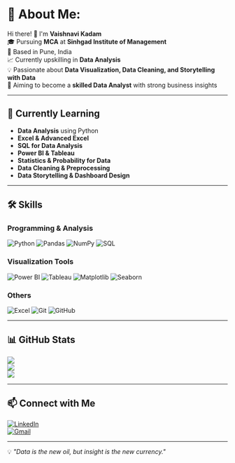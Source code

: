 # 💫 About Me:
Hi there! 👋 I'm **Vaishnavi Kadam**  
🎓 Pursuing **MCA** at **Sinhgad Institute of Management**  
📍 Based in Pune, India  
📈 Currently upskilling in **Data Analysis**  
💡 Passionate about **Data Visualization, Data Cleaning, and Storytelling with Data**  
🚀 Aiming to become a **skilled Data Analyst** with strong business insights

---

## 🌱 Currently Learning
- **Data Analysis** using Python
- **Excel & Advanced Excel**
- **SQL for Data Analysis**
- **Power BI & Tableau**
- **Statistics & Probability for Data**
- **Data Cleaning & Preprocessing**
- **Data Storytelling & Dashboard Design**

---

## 🛠 Skills
### Programming & Analysis
![Python](https://img.shields.io/badge/Python-3776AB?style=for-the-badge&logo=python&logoColor=white)
![Pandas](https://img.shields.io/badge/Pandas-150458?style=for-the-badge&logo=pandas&logoColor=white)
![NumPy](https://img.shields.io/badge/Numpy-013243?style=for-the-badge&logo=numpy&logoColor=white)
![SQL](https://img.shields.io/badge/SQL-4479A1?style=for-the-badge&logo=postgresql&logoColor=white)

### Visualization Tools
![Power BI](https://img.shields.io/badge/Power%20BI-F2C811?style=for-the-badge&logo=powerbi&logoColor=black)
![Tableau](https://img.shields.io/badge/Tableau-E97627?style=for-the-badge&logo=tableau&logoColor=white)
![Matplotlib](https://img.shields.io/badge/Matplotlib-003B57?style=for-the-badge&logo=python&logoColor=white)
![Seaborn](https://img.shields.io/badge/Seaborn-4E97A5?style=for-the-badge&logo=python&logoColor=white)

### Others
![Excel](https://img.shields.io/badge/Excel-217346?style=for-the-badge&logo=microsoft-excel&logoColor=white)
![Git](https://img.shields.io/badge/Git-F05032?style=for-the-badge&logo=git&logoColor=white)
![GitHub](https://img.shields.io/badge/GitHub-121011?style=for-the-badge&logo=github&logoColor=white)

---

## 📊 GitHub Stats
![](https://github-readme-stats.vercel.app/api?username=Vaishnavi-Kadam&theme=radical&hide_border=false&include_all_commits=true&count_private=true)  
![](https://github-readme-streak-stats.herokuapp.com/?user=Vaishnavi-Kadam&theme=radical&hide_border=false)  
![](https://github-readme-stats.vercel.app/api/top-langs/?username=Vaishnavi-Kadam&theme=radical&hide_border=false&layout=compact)

---

## 📫 Connect with Me
[![LinkedIn](https://img.shields.io/badge/LinkedIn-blue?style=for-the-badge&logo=linkedin)](https://www.linkedin.com/)  
[![Gmail](https://img.shields.io/badge/Email-D14836?style=for-the-badge&logo=gmail&logoColor=white)](mailto:youremail@example.com)

---

💡 *"Data is the new oil, but insight is the new currency."*
